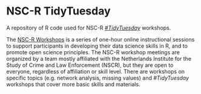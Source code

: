 # NSC-R TidyTuesday

A repository of R code used for NSC-R [*#TidyTuesday*](https://github.com/rfordatascience/tidytuesday) workshops. 

The [NSC-R Workshops](https://nscrweb.netlify.app/) is a series of one-hour online instructional sessions to support participants in developing their data science skills in R, and to promote open science principles. The NSC-R workshop meetings are organized by a team mostly affiliated with the Netherlands Institute for the Study of Crime and Law Enforcement (NSCR), but they are open to everyone, regardless of affiliation or skill level. There are workshops on specific topics (e.g. network analysis, missing values) and *#TidyTuesday* workshops that cover more basic skills and materials. 
